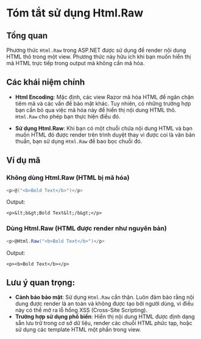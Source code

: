 
# Tóm tắt sử dụng Html.Raw

## Tổng quan
Phương thức `Html.Raw` trong ASP.NET được sử dụng để render nội dung HTML thô trong một view. Phương thức này hữu ích khi bạn muốn hiển thị mã HTML trực tiếp trong output mà không cần mã hóa.

## Các khái niệm chính

- **Html Encoding**: Mặc định, các view Razor mã hóa HTML để ngăn chặn tiêm mã và các vấn đề bảo mật khác. Tuy nhiên, có những trường hợp bạn cần bỏ qua việc mã hóa này để hiển thị nội dung HTML thô. `Html.Raw` cho phép bạn thực hiện điều đó.
  
- **Sử dụng Html.Raw**: Khi bạn có một chuỗi chứa nội dung HTML và bạn muốn HTML đó được render trên trình duyệt thay vì được coi là văn bản thuần, bạn sử dụng `Html.Raw` để bao bọc chuỗi đó.

## Ví dụ mã

### Không dùng Html.Raw (HTML bị mã hóa)
```csharp
<p>@("<b>Bold Text</b>")</p> 
```
Output: 
```
<p>&lt;b&gt;Bold Text&lt;/b&gt;</p>
```

### Dùng Html.Raw (HTML được render như nguyên bản)
```csharp
<p>@Html.Raw("<b>Bold Text</b>")</p> 
```
Output: 
```
<p><b>Bold Text</b></p>
```

## Lưu ý quan trọng:
- **Cảnh báo bảo mật**: Sử dụng `Html.Raw` cẩn thận. Luôn đảm bảo rằng nội dung được render là an toàn và không được tạo bởi người dùng, vì điều này có thể mở ra lỗ hổng XSS (Cross-Site Scripting).
- **Trường hợp sử dụng phổ biến**: Hiển thị nội dung HTML được định dạng sẵn lưu trữ trong cơ sở dữ liệu, render các chuỗi HTML phức tạp, hoặc sử dụng các template HTML một phần trong view.
